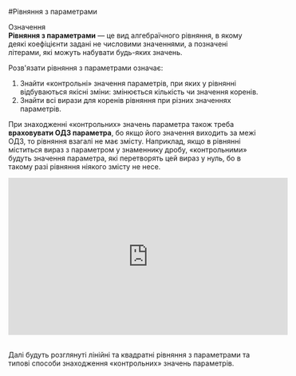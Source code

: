 #Рівняння з параметрами

<div class="space">
<div class="eoz-wrap">
<span class="eoz">Означення</span>
<div class="eoz-text">
<b>Рівняння з параметрами</b> — це вид алгебраїчного рівняння, в якому деякі коефіцієнти задані не числовими значеннями, а позначені літерами, які можуть набувати будь-яких значень.
</div>
</div>
</div>

<p>Розв'язати рівняння з параметрами означає:</p>

<ol>
<li>Знайти «контрольні» значення параметрів, при яких у рівнянні відбуваються якісні зміни: змінюється кількість чи значення коренів.</li>
<li>Знайти всі вирази для коренів рівняння при різних значеннях параметрів.</li>
</ol>

<p>При знаходженні «контрольних» значень параметра також треба <b>враховувати ОДЗ параметра</b>, бо якщо його значення виходить за межі ОДЗ, то рівняння взагалі не має змісту. Наприклад, якщо в рівнянні міститься вираз з параметром у знаменнику дробу, «контрольними» будуть значення параметра, які перетворять цей вираз у нуль, бо в такому разі рівняння ніякого змісту не несе.</p>

<div class="fluidMedia">
<iframe align="center" width="560" height="315" src="https://www.youtube.com/embed/VYbtsqbO4g8" frameborder="0" allowfullscreen></iframe>
</div>
<div class="popup">
</div>
<br>
<p>Далі будуть розглянуті лінійні та квадратні рівняння з параметрами та типові способи знаходження «контрольних» значень параметрів.</p>